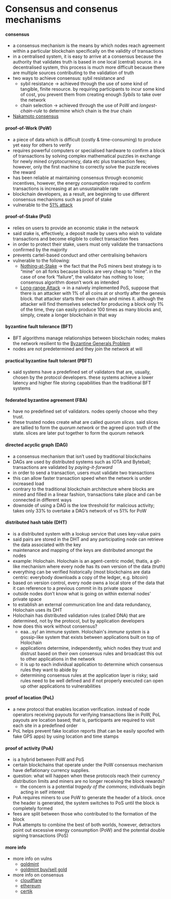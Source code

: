 # Consensus and consenus mechanisms

#### consensus
* a consensus mechanism is the means by which nodes reach agreement within a particular blockchain specifically on the validity of transactions
* in a centralised system, it is easy to arrive at a consensus because the authority that validates truth is based in one local (central) source. in a decentralised system, this process is much more difficult because there are multiple sources contributing to the validation of truth
* two ways to achieve consensus: sybil resistance and 
    * sybil resistance -> achieved through the use of some kind of tangible, finite resource. by requiring participants to incur some kind of cost, you prevent them from creating enough _Sybils_ to take over the network
    * chain selection -> achieved through the use of PoW and _longest-chain-rule_ to determine which chain is the _true_ chain
* [Nakamoto consensus][def8]

#### proof-of-Work (PoW)
* a piece of data which is difficult (costly & time-consuming) to produce yet easy for others to verify
* requires powerful computers or specialised hardware to confirm a block of transactions by solving complex mathematical puzzles in exchange for newly mined cryptocurrency, data etc plus transaction fees; however, only the first machine to correctly solve the puzzle receives the reward
* has been reliable at maintaining consensus through economic incentives, however, the energy consumption required to confirm transactions is increasing at an unsustainable rate
* blockchain developers, as a result, are beginning to use different consensus mechanisms such as proof of stake
* vulnerable to the [51% attack][def]

#### proof-of-Stake (PoS)
* relies on users to provide an economic stake in the network
* said stake is, effectively, a deposit made by users who wish to validate transactions and become eligible to collect transaction fees 
* in order to protect their stake, users must only validate the transactions confirmed by the  majority
* prevents cartel-based conduct and other centralising behaviors
* vulnerable to the following:
    * [Nothing-at-Stake][def9] ->  the fact that the PoS miners best strategy is to “mine” on all forks  because blocks are very cheap to “mine”. in the case of one fork “failure”, the validator has nothing to lose; consensus algorithm doesn’t work as intended
    * [Long-range Attack][def10] -> in a naively implemented PoS, suppose that there is an attacker with 1% of all coins at or shortly after the genesis block. that attacker starts their own chain and mines it. although the attacker will find themselves selected for producing a block only 1% of the time, they can easily produce 100 times as many blocks and, simply, create a longer blockchain in that way

#### byzantine fault tolerance (BFT)
* BFT algorithms manage relationships between blockchain nodes; makes the network resilient to the [Byzantine Generals Problem][def7]
* nodes are not predetermined and they join the network at will

#### practical byzantine fault tolerant (PBFT)
* said systems have a predefined set of validators that are, usually, chosen by the protocol developers. these systems achieve a lower latency and higher file storing capabilities than the traditional BFT systems

#### federated byzantine agreement (FBA)
* have no predefined set of validators. nodes openly choose who they trust.
* these trusted nodes create what are called _quorum slices_. said slices are tallied to form the _quorum network_ or the agreed upon truth of the state. slices are later put together to form the quorum network

#### directed acyclic graph (DAG)
* a consensus mechanism that isn’t used by traditional blockchains
* DAGs are used by distributed systems such as IOTA and Byteball; transactions are validated by _paying-it-forward_
* in order to send a transaction, users must validate two transactions
* this can allow faster transaction speed when the network is under increased load
* contrary to the traditional blockchain architecture where blocks are mined and filled in a linear fashion, transactions take place and can be connected in different ways
* downside of using a DAG is the low threshold for malicious activity; takes only 33% to overtake a DAG’s network of vs 51% for PoW

#### distributed hash table (DHT)
* is a distributed system with a lookup service that uses key-value pairs
* said pairs are stored in the DHT and any participating node can retrieve the data associated with the key
* maintenance and mapping of the keys are distributed amongst the nodes
* example: Holochain. Holochain is an agent-centric model, thatis, a git-like mechanism where every node has its own version of the data (truth)
* everything can be verified historically (most blockchains are data centric: everybody downloads a copy of the ledger, e.g. bitcoin)
* based on version control, every node owns a local store of the data that it can reference to a previous commit in its private space
* outside nodes don’t know what is going on within external nodes’ private space
* to establish an external communication line and data redundancy, Holochain uses its DHT
* Holochain has distributed validation rules (called DNA) that are determined, not by the protocol, but by application developers
* how does this work without consensus?
    * eaa...sy! an immune system. Holochain's _immune system_ is a gossip-like system that exists between applications built on top of Holochain
    * applications determine, independently, which nodes they trust and distrust based on their own consensus rules and broadcast this out to other applications in the network
    * it is up to each individual application to determine which consensus rules they want to abide by
    * determining consensus rules at the application layer is risky; said rules need to be well defined and if not properly executed can open up other applications to vulnerabilities

#### proof of location (PoL)
* a new protocol  that enables location verification. instead of node operators receiving payouts for verifying transactions like in PoW, PoL payouts are location based;  that is, participants are required to visit each site in a predefined order
* PoL helps prevent fake location reports (that can be easily spoofed with fake GPS apps) by using location and time stamps

#### proof of activity (PoA)
* is a hybrid between PoW and PoS
* certain blockchains that operate under the PoW consensus mechanism have deflationary currency supplies.
* question:  what will happen when these protocols reach their currency distribution limits and miners are no longer receiving the block rewards? 
    * the concern is a potential _tragedy of the commons_; individuals begin acting in self interest
* PoA requires miners to use PoW to generate the header of a block. once the header is generated, the system switches to PoS until the block is completely formed
* fees are split between those who contributed to the formation of the block
* PoA attempts to combine the best of both worlds, however, detractors point out excessive energy consumption (PoW) and the potential double signing transactions (PoS)

#### more info
* more info on vulns
    * [goldmint][def2]
    * [goldmint buy/sell gold][def3]
* more info on consensus
    * [cloudflare][def4]
    * [ethereum][def5]
    * [certik][def6]


[def]: https://ethereum.org/en/glossary/
[def2]: https://blog.goldmint.io/goldmint-blockchain-why-custom-85e339756253
[def3]: https://app.goldmint.io/#/buy-sell-gold
[def4]: https://blog.cloudflare.com/next-gen-web3-network/
[def5]: https://ethereum.org/en/developers/docs/consensus-mechanisms/
[def6]: https://www.certik.com/resources/blog/ProofofWorkvsProofofStake
[def7]: https://www.cs.cornell.edu/courses/cs6410/2018fa/slides/18-distributed-systems-byzantine-agreement.pdf
[def8]: https://blockonomi.com/nakamoto-consensus/
[def9]: https://fourweekmba.com/nothing-at-stake-problem/
[def10]: https://messari.io/report/long-range-attack